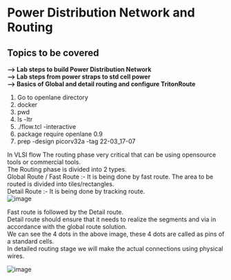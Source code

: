 # Power Distribution Network and Routing  
##  Topics to be covered
**--> Lab steps to build Power Distribution Network**   
**--> Lab steps from power straps to std cell power**    
**--> Basics of Global and detail routing and configure TritonRoute**

1. Go to openlane directory
2. docker   
3. pwd
4. ls -ltr
5. ./flow.tcl -interactive
6. package require openlane 0.9
7. prep -design picorv32a -tag 22-03_17-07







In VLSI flow The routing phase very critical that can be using opensource tools or commercial tools.  
The Routing phase is divided into 2 types.  
Global Route / Fast Route :- It is being done by fast route. The area to be routed is divided into tiles/rectangles.  
Detail Route :- It is being done by tracking route.  
![image](https://github.com/Gayathri4801/NASSCOM-VSD-IAT/assets/163323618/64622aad-8671-48c2-a38e-69ae89dd70b6)

Fast route is followed by the Detail route.  
Detail route should ensure that it needs to realize the segments and via in accordance with the global route solution.  
We can see the 4 dots in the above image, these 4 dots are called as pins of a standard cells.  
In detailed routing stage we will make the actual connections using physical wires.  

![image](https://github.com/Gayathri4801/NASSCOM-VSD-IAT/assets/163323618/14940b12-4e98-426e-9e9d-40d4419944ea)

